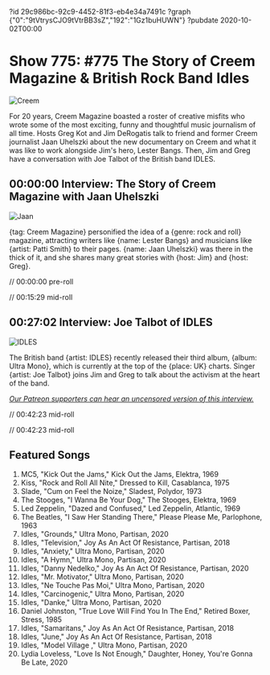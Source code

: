 ?id 29c986bc-92c9-4452-81f3-eb4e34a7491c
?graph {"0":"9tVtrysCJO9tVtrBB3sZ","192":"1Gz1buHUWN"}
?pubdate 2020-10-02T00:00
# Show 775: #775 The Story of Creem Magazine & British Rock Band Idles

![Creem](https://static.soundopinions.org/images/2020/creem.jpeg)


For 20 years, Creem Magazine boasted a roster of creative misfits who wrote some of the most exciting, funny and thoughtful music journalism of all time. Hosts Greg Kot and Jim DeRogatis talk to friend and former Creem journalist Jaan Uhelszki about the new documentary on Creem and what it was like to work alongside Jim's hero, Lester Bangs. Then, Jim and Greg have a conversation with Joe Talbot of the British band IDLES.


## 00:00:00 Interview: The Story of Creem Magazine with Jaan Uhelszki

![Jaan](https://static.soundopinions.org/images/2020/jaan-lester-bangs-creem-full.jpeg)

{tag: Creem Magazine} personified the idea of a {genre: rock and roll} magazine, attracting writers like {name: Lester Bangs} and musicians like {artist: Patti Smith} to their pages. {name: Jaan Uhelszki} was there in the thick of it, and she shares many great stories with {host: Jim} and {host: Greg}.

// 00:00:00 pre-roll

// 00:15:29 mid-roll

## 00:27:02 Interview: Joe Talbot of IDLES

![IDLES](https://static.soundopinions.org/images/2020/idles.jpeg)

The British band {artist: IDLES} recently released their third album, {album: Ultra Mono}, which is currently at the top of the {place: UK} charts. Singer {artist: Joe Talbot} joins Jim and Greg to talk about the activism at the heart of the band.

[*Our Patreon supporters can hear an uncensored version of this interview.*](https://www.patreon.com/soundopinions) 

// 00:42:23 mid-roll

// 00:42:23 mid-roll

## Featured Songs

1. MC5, "Kick Out the Jams," Kick Out the Jams, Elektra, 1969
1. Kiss, "Rock and Roll All Nite," Dressed to Kill, Casablanca, 1975
1. Slade, "Cum on Feel the Noize," Sladest, Polydor, 1973
1. The Stooges, "I Wanna Be Your Dog," The Stooges, Elektra, 1969
1. Led Zeppelin, "Dazed and Confused," Led Zeppelin, Atlantic, 1969
1. The Beatles, "I Saw Her Standing There," Please Please Me, Parlophone, 1963
1. Idles, "Grounds," Ultra Mono, Partisan, 2020
1. Idles, "Television," Joy As An Act Of Resistance, Partisan, 2018
1. Idles, "Anxiety," Ultra Mono, Partisan, 2020
1. Idles, "A Hymn," Ultra Mono, Partisan, 2020
1. Idles, "Danny Nedelko," Joy As An Act Of Resistance, Partisan, 2020
1. Idles, "Mr. Motivator," Ultra Mono, Partisan, 2020
1. Idles, "Ne Touche Pas Moi," Ultra Mono, Partisan, 2020
1. Idles, "Carcinogenic," Ultra Mono, Partisan, 2020
1. Idles, "Danke," Ultra Mono, Partisan, 2020
1. Daniel Johnston, "True Love Will Find You In The End," Retired Boxer, Stress, 1985
1. Idles, "Samaritans," Joy As An Act Of Resistance, Partisan, 2018
1. Idles, "June," Joy As An Act Of Resistance, Partisan, 2018
1. Idles, "Model Village ," Ultra Mono, Partisan, 2020
1. Lydia Loveless, "Love Is Not Enough," Daughter, Honey, You're Gonna Be Late, 2020